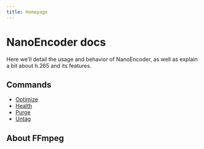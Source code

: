 ```yaml
---
title: Homepage
---
```

# NanoEncoder docs
Here we'll detail the usage and behavior of NanoEncoder, as well as explain a bit about h.265 and its features.

## Commands
- [Optimize](commands/optimize.md)
- [Health](commands/health.md)
- [Purge](commands/purge.md)
- [Untag](commands/untag.md)

## About FFmpeg
